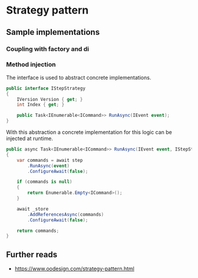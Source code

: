 # Strategy pattern
## Sample implementations
### Coupling with factory and di

### Method injection
The interface is used to abstract concrete implementations. 
```csharp
public interface IStepStrategy
{
    IVersion Version { get; }
    int Index { get; }

    public Task<IEnumerable<ICommand>> RunAsync(IEvent event);
}
```
With this abstraction a concrete implementation for this logic can be injected at runtime.
```csharp
public async Task<IEnumerable<ICommand>> RunAsync(IEvent event, IStepStrategy step)
{
    var commands = await step
        .RunAsync(event)
        .ConfigureAwait(false);

    if (commands is null)
    {
        return Enumerable.Empty<ICommand>();
    }

    await _store
        .AddReferencesAsync(commands)
        .ConfigureAwait(false);

    return commands;
}
```

## Further reads
- https://www.oodesign.com/strategy-pattern.html